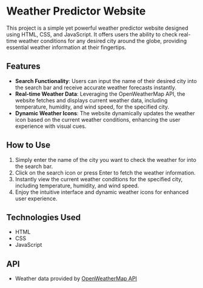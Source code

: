 # Weather Predictor Website

This project is a simple yet powerful weather predictor website designed using HTML, CSS, and JavaScript. It offers users the ability to check real-time weather conditions for any desired city around the globe, providing essential weather information at their fingertips.

## Features

- **Search Functionality**: Users can input the name of their desired city into the search bar and receive accurate weather forecasts instantly.
- **Real-time Weather Data**: Leveraging the OpenWeatherMap API, the website fetches and displays current weather data, including temperature, humidity, and wind speed, for the specified city.
- **Dynamic Weather Icons**: The website dynamically updates the weather icon based on the current weather conditions, enhancing the user experience with visual cues.


## How to Use

1. Simply enter the name of the city you want to check the weather for into the search bar.
2. Click on the search icon or press Enter to fetch the weather information.
3. Instantly view the current weather conditions for the specified city, including temperature, humidity, and wind speed.
4. Enjoy the intuitive interface and dynamic weather icons for enhanced user experience.

## Technologies Used

- HTML
- CSS
- JavaScript

## API

- Weather data provided by [OpenWeatherMap API](https://openweathermap.org/api)

